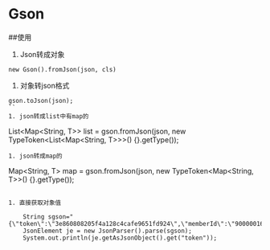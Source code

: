 # Gson


##使用

1. Json转成对象
```
new Gson().fromJson(json, cls)
```
1. 对象转json格式
```
gson.toJson(json);
``
1. json转成list中有map的
```
List<Map<String, T>> list = gson.fromJson(json, new TypeToken<List<Map<String, T>>>() {}.getType());
```
1. json转成map的
```
  Map<String, T> map = gson.fromJson(json, new TypeToken<Map<String, T>>() {}.getType());
```

1. 直接获取对象值
```

        String sgson="{\"token\":\"3e860808205f4a128c4cafe9651fd924\",\"memberId\":\"90000016\",\"memberNo\":\"90000016\"}";
        JsonElement je = new JsonParser().parse(sgson);
        System.out.println(je.getAsJsonObject().get("token"));
```